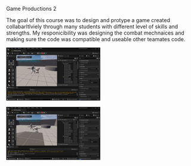 Game Productions 2

The goal of this course was to design and protype a game created collabarltlviely through many students with different level of skills and strengths. My responicibility was designing the combat mechnaices and making sure the code was compatible and useable other teamates code. 


<img src="Capture.PNG" width="50%"></img> 



<img src="Capture-1.PNG" width="50%"></img> 

